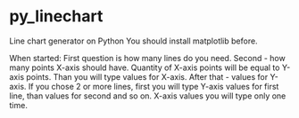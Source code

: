 # py_linechart
Line chart generator on Python
You should install matplotlib before.

When started:
First question is how many lines do you need.
Second - how many points X-axis should have.
Quantity of X-axis points will be equal to Y-axis points.
Than you will type values for X-axis.
After that - values for Y-axis.
If you chose 2 or more lines, first you will type Y-axis values for first line, than values for second and so on.
X-axis values you will type only one time.
